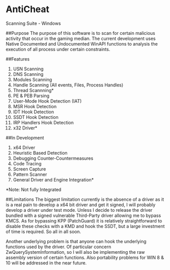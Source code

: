 # AntiCheat
Scanning Suite - Windows

##Purpose
The purpose of this software is to scan for certain malicious activity that occur in the gaming median. The current development uses Native Documented and Undocumented WinAPI functions to analysis the execution of all process under certain constraints.

##Features
1. USN Scanning 
2. DNS Scanning
3. Modules Scanning 
4. Handle Scanning (All events, Files, Process Handles)
5. Thread Scannning*
6. PE & PEB Parsing
7. User-Mode Hook Detection (IAT)
8. MSR Hook Detection
9. IDT Hook Detection
10. SSDT Hook Detection
11. IRP Handlers Hook Detection
12. x32 Driver*
 
##In Development
1. x64 Driver
2. Heuristic Based Detection
3. Debugging Counter-Countermeasures
4. Code Tracing
5. Screen Capture
6. Pattern Scanner
7. General Driver and Engine Integration*
 
*Note: Not fully Integrated

##Limitations
The biggest limitation currently is the absence of a driver as it is a real pain to develop a x64 bit driver and get it signed, I will probably develop a driver under test mode. Unless I decide to release the driver bundled with a signed vulnerable Third-Party driver allowing me to bypass KMCS. As for bypassing KPP (PatchGuard) it is relatively straightforward to disable these checks with a KMD and hook the SSDT, but a large investment of time is required. So all in all soon. 

Another underlying problem is that anyone can hook the underlying functions used by the driver. Of particular concern ZwQuerySystemInformation, so I will also be implementing the raw assembly version of certain functions. Also portability problems for WIN 8 & 10 will be addressed in the near future.  
